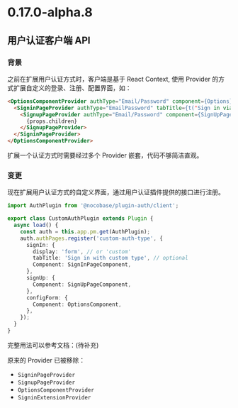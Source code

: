 # 0.17.0-alpha.8

## 用户认证客户端 API

### 背景

之前在扩展用户认证方式时，客户端是基于 React Context, 使用 Provider 的方式扩展自定义的登录、注册、配置界面，如：

```html
<OptionsComponentProvider authType="Email/Password" component={Options}>
  <SigninPageProvider authType="EmailPassword" tabTitle={t('Sign in via password')} component={SignInPage}>
    <SignupPageProvider authType="Email/Password" component={SignUpPage}>
      {props.children}
    </SignupPageProvider>
  </SigninPageProvider>
</OptionsComponentProvider>
```

扩展一个认证方式时需要经过多个 Provider 嵌套，代码不够简洁直观。

### 变更

现在扩展用户认证方式的自定义界面，通过用户认证插件提供的接口进行注册。

```ts
import AuthPlugin from '@nocobase/plugin-auth/client';

export class CustomAuthPlugin extends Plugin {
  async load() {
    const auth = this.app.pm.get(AuthPlugin);
    auth.authPages.register('custom-auth-type', {
      signIn: {
        display: 'form', // or 'custom'
        tabTitle: 'Sign in with custom type', // optional
        Component: SignInPageComponent,
      },
      signUp: {
        Component: SignUpPageComponent,
      },
      configForm: {
        Component: OptionsComponent,
      },
    });
  }
}
```

完整用法可以参考文档：(待补充)

原来的 Provider 已被移除：

- `SigninPageProvider`
- `SignupPageProvider`
- `OptionsComponentProvider`
- `SigninExtensionProvider`
